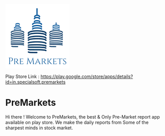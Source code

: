 ![](app/src/main/res/drawable/app_logo.png)

Play Store Link : 
https://play.google.com/store/apps/details?id=in.specialsoft.premarkets 


# PreMarkets
Hi there ! Welcome to PreMarkets, the best &amp; Only Pre-Market report app available on play store. We make the daily reports from Some of the sharpest minds in stock market.

